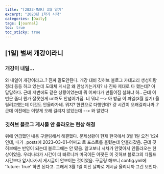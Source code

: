 ```yaml
---
title: "[2023-MAR] 3월 일기"
excerpt: "2023년 1학기 시작"
categories: [Daily]
tags: [journal]
toc: true
toc_sticky: true
---
```


## [1일] 벌써 개강이라니
### 개강이 내일...
와 내일이 개강이라고..? 진짜 말도안된다. 개강 대비 깃허브 블로그 카테고리 생성이랑 정리 등등 하고 있는데 도대체 게시글 왜 안생기는거지? 나 진짜 제대로 다 했는데? 아 답답하다. 근데 저번에도 같은 상황이었는데 뭐 어쩌다가 만들어짐 실화냐 하.. 근데 이번은 좀더 뭔가 잘못한게 url쳐도 안넘어가짐. 너 뭐냐 --> 아 방금 이 파일(3월 일기) 올릴려고했는데 이것도 안올라가네. 뭐지? 한편으로 다행인데? 걍 시간이 오래걸리나봐..? 근데 이전에는 이렇게 오래 걸리지 않았는데 --> 와 알았다

### 깃허브 블로그 게시물 안 올라오는 현상 해결
위에 언급했던 내용 구글링해서 해결했다. 문제상황이 현재 한국에서 3월 1일 오전 1:24인데, 내가 _posts에 2023-03-01-어쩌고 로 포스트를 올렸는데 안올라갔음. 근데 깃허브에는 반영이 되는데 블로그에는 안 떴음. 알고보니 시차가 안맞아서 안올라오는 현상이었음. 우리나라가 시간이 더 빠르니까 미국이든 어쨋든 이 깃허브 블로그의 디폴프 시간보다 앞서나가서 게시글이 안보이는 것이었음. 구글링 해보니 config.yml에 'future: True' 하면 된다고. 그래서 3월 1일 이전 날짜로 게시글 올리니까 그건 보인다.